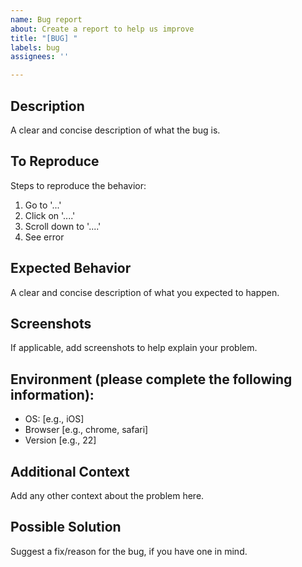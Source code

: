 ```yaml
---
name: Bug report
about: Create a report to help us improve
title: "[BUG] "
labels: bug
assignees: ''

---
```


## Description
A clear and concise description of what the bug is.

## To Reproduce
Steps to reproduce the behavior:
1. Go to '...'
2. Click on '....'
3. Scroll down to '....'
4. See error

## Expected Behavior
A clear and concise description of what you expected to happen.

## Screenshots
If applicable, add screenshots to help explain your problem.

## Environment (please complete the following information):
- OS: [e.g., iOS]
- Browser [e.g., chrome, safari]
- Version [e.g., 22]

## Additional Context
Add any other context about the problem here.

## Possible Solution
Suggest a fix/reason for the bug, if you have one in mind.
